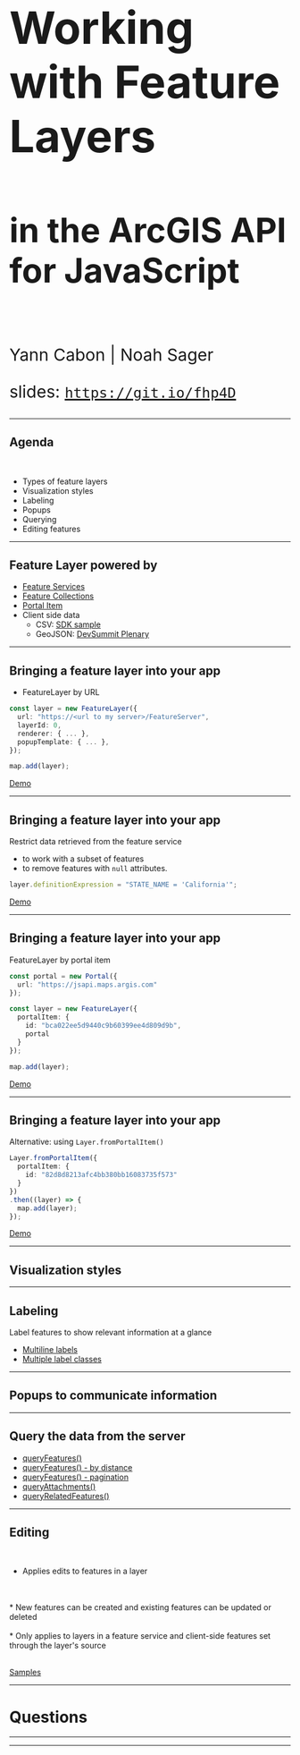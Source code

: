 <!-- .slide: data-background="../../reveal.js/img/2019/uc/bg-1.png" -->

<h1 style="text-align: left; font-size: 80px;">Working with Feature Layers</h1>
<h2 style="text-align: left; font-size: 60px;">in the ArcGIS API for JavaScript</h2>
</br>
<p style="text-align: left; font-size: 30px;">Yann Cabon | Noah Sager</p>
    <p style="text-align: left; font-size: 30px;">slides: <a href="https://git.io/fjKQq"><code>https://git.io/fhp4D</code></a></p>

---

<!-- .slide: data-background="../../reveal.js/img/2019/uc/bg-2.png" -->

## Agenda

</br>

* Types of feature layers
* Visualization styles
* Labeling 
* Popups
* Querying
* Editing features

---

<!-- .slide: data-background="../../reveal.js/img/2019/uc/bg-3.png" -->

## Feature Layer powered by

* [Feature Services](https://developers.arcgis.com/javascript/latest/sample-code/layers-featurelayer/index.html)
* [Feature Collections](https://developers.arcgis.com/javascript/latest/sample-code/layers-featurelayer-collection/index.html)
* [Portal Item](https://developers.arcgis.com/javascript/latest/sample-code/layers-portal/index.html)
* Client side data
  * CSV: [SDK sample](https://developers.arcgis.com/javascript/latest/sample-code/layers-csv-projection/index.html)
  * GeoJSON: [DevSummit Plenary](https://ycabon.github.io/2019-devsummit-plenary/2_geojson.html)

---

<!-- .slide: data-background="../../reveal.js/img/2019/uc/bg-3.png" -->

## Bringing a feature layer into your app

* FeatureLayer by URL

```ts
const layer = new FeatureLayer({
  url: "https://<url to my server>/FeatureServer",
  layerId: 0,
  renderer: { ... },
  popupTemplate: { ... },
});

map.add(layer);
```

[Demo](./demos/1_bringing_data/1_byUrl.html)

---

<!-- .slide: data-background="../../reveal.js/img/2019/uc/bg-3.png" -->

## Bringing a feature layer into your app

Restrict data retrieved from the feature service

* to work with a subset of features
* to remove features with `null` attributes.

```ts
layer.definitionExpression = "STATE_NAME = 'California'";
```

[Demo](./demos/1_bringing_data/2_byUrl_definitionExpression.html)

---

<!-- .slide: data-background="../../reveal.js/img/2019/uc/bg-3.png" -->

## Bringing a feature layer into your app

FeatureLayer by portal item

```ts
const portal = new Portal({
  url: "https://jsapi.maps.argis.com"
});

const layer = new FeatureLayer({
  portalItem: {
    id: "bca022ee5d9440c9b60399ee4d809d9b",
    portal
  }
});

map.add(layer);
```

[Demo](./demos/1_bringing_data/3_byPortalItem.html)

---

<!-- .slide: data-background="../../reveal.js/img/2019/uc/bg-3.png" -->

## Bringing a feature layer into your app

Alternative: using `Layer.fromPortalItem()`

```ts
Layer.fromPortalItem({
  portalItem: {
    id: "82d8d8213afc4bb380bb16083735f573"
  }
})
.then((layer) => {
  map.add(layer);
});
```

[Demo](./demos/1_bringing_data/4_byPortalItem_using_fromPortalItem.html)

---

<!-- .slide: data-background="../../reveal.js/img/2019/uc/bg-3.png" -->

## Visualization styles

---

<!-- .slide: data-background="../../reveal.js/img/2019/uc/bg-3.png" -->

## Labeling

Label features to show relevant information at a glance

* [Multiline labels](https://developers.arcgis.com/javascript/latest/sample-code/labels-multiline/index.html) 
* [Multiple label classes](https://developers.arcgis.com/javascript/latest/sample-code/labels-multiple-classes/index.html)

---

<!-- .slide: data-background="../../reveal.js/img/2019/uc/bg-3.png" -->

## Popups to communicate information

---

<!-- .slide: data-background="../../reveal.js/img/2019/uc/bg-3.png" -->

## Query the data from the server

* [queryFeatures()](./demos/3_query/1_query_features.html)
* [queryFeatures() - by distance](./demos/3_query/2_query_features_by_distance.html)
* [queryFeatures() - pagination](./demos/3_query/3_query_features_pagination.html)
* [queryAttachments()](./demos/3_query/4_query_attachments.html)
* [queryRelatedFeatures()](./demos/3_query/5_query_related_features.html)

---

<!-- .slide: data-background="../../reveal.js/img/2019/uc/bg-3.png" -->

## Editing

</br>

* Applies edits to features in a layer
</br>
</br>
* New features can be created and existing features can be updated or deleted
</br>
</br>
* Only applies to layers in a feature service and client-side features set through the layer's source

</br>

</br>

[Samples](https://developers.arcgis.com/javascript/latest/sample-code/?search=editing)

---

<!-- .slide: data-background="../../reveal.js/img/2019/uc/bg-2.png" -->

# Questions

---

<!-- .slide: data-background="../../reveal.js/img/2019/uc/alias_slide.png" -->

---

<!-- .slide: data-background="../../reveal.js/img/2019/uc/bg-5.png" -->